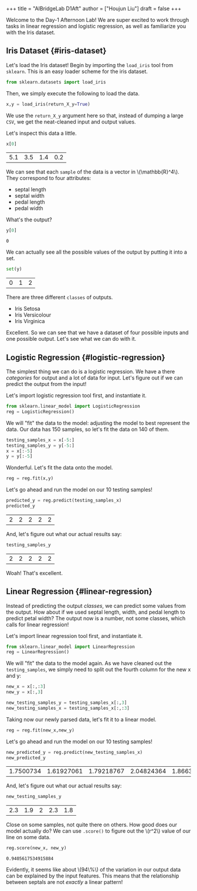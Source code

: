 +++
title = "AIBridgeLab D1Aft"
author = ["Houjun Liu"]
draft = false
+++

Welcome to the Day-1 Afternoon Lab! We are super excited to work through tasks in linear regression and logistic regression, as well as familiarize you with the Iris dataset.


## Iris Dataset {#iris-dataset}

Let's load the Iris dataset! Begin by importing the `load_iris` tool from `sklearn`. This is an easy loader scheme for the iris dataset.

```python
from sklearn.datasets import load_iris
```

Then, we simply execute the following to load the data.

```python
x,y = load_iris(return_X_y=True)
```

We use the `return_X_y` argument here so that, instead of dumping a large `CSV`, we get the neat-cleaned input and output values.

Let's inspect this data a little.

```python
x[0]
```

|     |     |     |     |
|-----|-----|-----|-----|
| 5.1 | 3.5 | 1.4 | 0.2 |

We can see that each `sample` of the data is a vector in \\(\mathbb{R}^4\\). They correspond to four attributes:

-   septal length
-   septal width
-   pedal length
-   pedal width

What's the output?

```python
y[0]
```

```text
0
```

We can actually see all the possible values of the output by putting it into a set.

```python
set(y)
```

|   |   |   |
|---|---|---|
| 0 | 1 | 2 |

There are three different `classes` of outputs.

-   Iris Setosa
-   Iris Versicolour
-   Iris Virginica

Excellent. So we can see that we have a dataset of four possible inputs and one possible output. Let's see what we can do with it.


## Logistic Regression {#logistic-regression}

The simplest thing we can do is a logistic regression. We have a there _categories_ for output and a lot of data for input. Let's figure out if we can predict the output from the input!

Let's import logistic regression tool first, and instantiate it.

```python
from sklearn.linear_model import LogisticRegression
reg = LogisticRegression()
```

We will "fit" the data to the model: adjusting the model to best represent the data. Our data has 150 samples, so let's fit the data on 140 of them.

```python
testing_samples_x = x[-5:]
testing_samples_y = y[-5:]
x = x[:-5]
y = y[:-5]
```

Wonderful. Let's fit the data onto the model.

```python
reg = reg.fit(x,y)
```

Let's go ahead and run the model on our 10 testing samples!

```python
predicted_y = reg.predict(testing_samples_x)
predicted_y
```

|   |   |   |   |   |
|---|---|---|---|---|
| 2 | 2 | 2 | 2 | 2 |

And, let's figure out what our actual results say:

```python
testing_samples_y
```

|   |   |   |   |   |
|---|---|---|---|---|
| 2 | 2 | 2 | 2 | 2 |

Woah! That's excellent.


## Linear Regression {#linear-regression}

Instead of predicting the output _classes_, we can predict some values from the output. How about if we used septal length, width, and pedal length to predict petal width? The output now is a number, not some classes, which calls for linear regression!

Let's import linear regression tool first, and instantiate it.

```python
from sklearn.linear_model import LinearRegression
reg = LinearRegression()
```

We will "fit" the data to the model again. As we have cleaned out the `testing_samples`, we simply need to split out the fourth column for the new x and y:

```python
new_x = x[:,:3]
new_y = x[:,3]

new_testing_samples_y = testing_samples_x[:,3]
new_testing_samples_x = testing_samples_x[:,:3]
```

Taking now our newly parsed data, let's fit it to a linear model.

```python
reg = reg.fit(new_x,new_y)
```

Let's go ahead and run the model on our 10 testing samples!

```python
new_predicted_y = reg.predict(new_testing_samples_x)
new_predicted_y
```

|           |            |            |            |            |
|-----------|------------|------------|------------|------------|
| 1.7500734 | 1.61927061 | 1.79218767 | 2.04824364 | 1.86638164 |

And, let's figure out what our actual results say:

```python
new_testing_samples_y
```

|     |     |   |     |     |
|-----|-----|---|-----|-----|
| 2.3 | 1.9 | 2 | 2.3 | 1.8 |

Close on some samples, not quite there on others. How good does our model actually do? We can use `.score()` to figure out the \\(r^2\\) value of our line on some data.

```python
reg.score(new_x, new_y)
```

```text
0.9405617534915884
```

Evidently, it seems like about \\(94\\%\\) of the variation in our output data can be explained by the input features. This means that the relationship between septals are not _exactly_ a linear pattern!